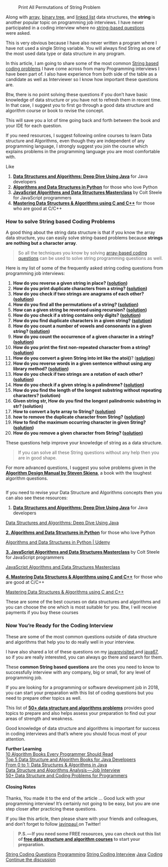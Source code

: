 <figure><img alt src="https://cdn-images-1.medium.com/max/1024/1*ikKSYqB3U5Ms9e4fYoRg8w.png"><figcaption>Print All Permutations of String&#xA0;Problem</figcaption></figure><p>Along with <a href="http://www.java67.com/2018/02/10-examples-of-array-in-java-tutorial.html">array</a>, <a href="https://javarevisited.blogspot.com/2015/10/how-to-implement-binary-search-tree-in-java-example.html">binary tree</a>, and <a href="https://javarevisited.blogspot.com/2017/07/top-10-linked-list-coding-questions-and.html">linked list</a> data structures, the <strong>string </strong>is another popular topic on programming job interviews. I have never participated in a coding interview where no <a href="http://www.java67.com/2018/04/21-string-programming-and-coding-interview-questions-answers.html">string-based questions</a> were&#xA0;asked.</p><p>This is very obvious because I have also never written a program where I have not used a single String variable. You will always find String as one of the most used data type or data structure in any&#xA0;program.</p><p>In this article, I am going to share some of the most common <a href="http://www.java67.com/2018/04/21-string-programming-and-coding-interview-questions-answers.html">String based coding problems</a> I have come across from many Programming interviews I have been part of. I also have experience from both side of the table as a candidate as well as Interviewer so I know how important these questions are.</p><p>Btw, there is no point solving these questions if you don&#x2019;t have basic knowledge of data structure or you have not to refresh them in recent time. In that case, I suggest you to first go through a good data structure and algorithm course or book to revise the&#xA0;concept.</p><p>This will save you a lot of time going back and forth between the book and your IDE for each question.</p><p>If you need resources, I suggest following online courses to learn Data structure and Algorithms, even though they are independent of any programming language, I strongly suggest you join the course which explains problems in the programming language you are most comfortable with.</p><p>Like</p><ol><li><a href="http://Data Structures and Algorithms: Deep Dive Using Java http://bit.ly/2F5V1uW https://click.linksynergy.com/fs-bin/click?id=JVFxdTr9V80&amp;subid=0&amp;offerid=323058.1&amp;type=10&amp;tmpid=14538&amp;RD_PARM1=https%3A%2F%2Fwww.udemy.com%2Fdata-structures-and-algorithms-deep-dive-using-java%2F"><strong>Data Structures and Algorithms: Deep Dive Using Java</strong></a> for Java developers</li><li><a href="https://click.linksynergy.com/deeplink?id=JVFxdTr9V80&amp;mid=39197&amp;murl=https%3A%2F%2Fwww.udemy.com%2Falgorithms-and-data-structures-in-python%2F"><strong>Algorithms and Data Structures in Python</strong></a> for those who love&#xA0;Python</li><li><a href="https://click.linksynergy.com/fs-bin/click?id=JVFxdTr9V80&amp;subid=0&amp;offerid=508237.1&amp;type=10&amp;tmpid=14538&amp;RD_PARM1=https%3A%2F%2Fwww.udemy.com%2Fjs-algorithms-and-data-structures-masterclass%2F"><strong>JavaScript Algorithms and Data Structures Masterclass</strong></a><strong> </strong>by Colt Steele for JavaScript programmers</li><li><a href="https://click.linksynergy.com/deeplink?id=JVFxdTr9V80&amp;mid=39197&amp;murl=https%3A%2F%2Fwww.udemy.com%2Fdatastructurescncpp%2F"><strong>Mastering Data Structures &amp; Algorithms using C and C++</strong></a> for those who are good at&#xA0;C/C++</li></ol><h3>How to solve String based Coding&#xA0;Problems</h3><p>A good thing about the string data structure is that if you know the array data structure, you can easily solve string-based problems because <strong>strings are nothing but a character array</strong>.</p><blockquote>So all the techniques you know by solving <a href="https://javarevisited.blogspot.com/2015/06/top-20-array-interview-questions-and-answers.html">array-based coding questions</a> can be used to solve string programming questions as&#xA0;well.</blockquote><p>Here is my list of some of the frequently asked string coding questions from programming job interviews:</p><ol><li><strong>How do you reverse a given string in place? (</strong><a href="http://www.java67.com/2016/06/how-to-reverse-string-in-place-in-java.html"><strong>solution</strong></a><strong>)</strong></li><li><strong>How do you print duplicate characters from a string? (</strong><a href="http://java67.blogspot.sg/2014/03/how-to-find-duplicate-characters-in-String-Java-program.html"><strong>solution</strong></a><strong>)</strong></li><li><strong>How do you check if two strings are anagrams of each other? (</strong><a href="http://javarevisited.blogspot.sg/2013/03/Anagram-how-to-check-if-two-string-are-anagrams-example-tutorial.html"><strong>solution</strong></a><strong>)</strong></li><li><strong>How do you find all the permutations of a string? (</strong><a href="http://javarevisited.blogspot.com/2015/08/how-to-find-all-permutations-of-string-java-example.html"><strong>solution</strong></a><strong>)</strong></li><li><strong>How can a given string be reversed using recursion? (</strong><a href="http://javarevisited.blogspot.sg/2012/01/how-to-reverse-string-in-java-using.html"><strong>solution</strong></a><strong>)</strong></li><li><strong>How do you check if a string contains only digits? (</strong><a href="http://javarevisited.blogspot.sg/2012/10/regular-expression-example-in-java-to-check-String-number.html"><strong>solution</strong></a><strong>)</strong></li><li><strong>How do you find duplicate characters in a given string? (</strong><a href="http://java67.blogspot.sg/2014/03/how-to-find-duplicate-characters-in-String-Java-program.html"><strong>solution</strong></a><strong>)</strong></li><li><strong>How do you count a number of vowels and consonants in a given string? (</strong><a href="http://java67.blogspot.sg/2013/11/how-to-count-vowels-and-consonants-in-Java-String-word.html"><strong>solution</strong></a><strong>)</strong></li><li><strong>How do you count the occurrence of a given character in a string? (</strong><a href="http://javarevisited.blogspot.sg/2012/12/how-to-count-occurrence-of-character-in-String.html"><strong>solution</strong></a><strong>)</strong></li><li><strong>How do you print the first non-repeated character from a string? (</strong><a href="http://javarevisited.blogspot.sg/2014/03/3-ways-to-find-first-non-repeated-character-String-programming-problem.html"><strong>solution</strong></a><strong>)</strong></li><li><strong>How do you convert a given String into int like the atoi()</strong>? (<a href="https://javarevisited.blogspot.com/2011/08/convert-string-to-integer-to-string.html"><strong>solution</strong></a>)</li><li><strong>How do you reverse words in a given sentence without using any library method? (</strong><a href="http://java67.blogspot.com/2015/06/how-to-reverse-words-in-string-java.html"><strong>solution</strong></a><strong>)</strong></li><li><strong>How do you check if two strings are a rotation of each other? (</strong><a href="http://www.java67.com/2017/07/string-rotation-in-java-write-program.html"><strong>solution</strong></a><strong>)</strong></li><li><strong>How do you check if a given string is a palindrome? (</strong><a href="http://java67.blogspot.com/2015/06/how-to-check-is-string-is-palindrome-in.html"><strong>solution</strong></a><strong>)</strong></li><li><strong>How do you find the length of the longest substring without repeating characters? (solution)</strong></li><li><strong>Given string str, How do you find the longest palindromic substring in str? (solution)</strong></li><li><strong>How to convert a byte array to String? (</strong><a href="https://javarevisited.blogspot.com/2014/08/2-examples-to-convert-byte-array-to-String-in-Java.html"><strong>solution</strong></a><strong>)</strong></li><li><strong>how to remove the duplicate character from String? (</strong><a href="https://javarevisited.blogspot.com/2016/06/how-to-remove-duplicate-characters-from-String-Java.html"><strong>solution</strong></a><strong>)</strong></li><li><strong>How to find the maximum occurring character in given String? (</strong><a href="http://javarevisited.blogspot.com/2012/12/how-to-count-occurrence-of-character-in-String.html"><strong>solution</strong></a><strong>)</strong></li><li><strong>How do you remove a given character from String? (</strong><a href="http://java67.blogspot.com/2013/03/how-to-replace-string-in-java-character-example.html"><strong>solution</strong></a><strong>)</strong></li></ol><p>These questions help improve your knowledge of string as a data structure.</p><blockquote>If you can solve all these String questions without any help then you are in good&#xA0;shape.</blockquote><p>For more advanced questions, I suggest you solve problems given in the<strong> </strong><a href="http://www.amazon.com/Algorithm-Design-Manual-Steven-Skiena/dp/1849967202?tag=javamysqlanta-20"><strong>Algorithm Design Manual by Steven Skiena</strong></a>, a book with the toughest algorithm questions.</p><figure><a href="http://www.amazon.com/Algorithm-Design-Manual-Steven-Skiena/dp/1849967202?tag=javamysqlanta-20"><img alt src="https://cdn-images-1.medium.com/max/230/0*En9lunE6XQ3uaycc.jpg"></a></figure><p>If you need to revise your Data Structure and Algorithms concepts then you can also see these resources:</p><ol><li><a href="http://Data Structures and Algorithms: Deep Dive Using Java http://bit.ly/2F5V1uW https://click.linksynergy.com/fs-bin/click?id=JVFxdTr9V80&amp;subid=0&amp;offerid=323058.1&amp;type=10&amp;tmpid=14538&amp;RD_PARM1=https%3A%2F%2Fwww.udemy.com%2Fdata-structures-and-algorithms-deep-dive-using-java%2F"><strong>Data Structures and Algorithms: Deep Dive Using Java</strong></a> for Java developers</li></ol><p><a href="https://click.linksynergy.com/fs-bin/click?id=JVFxdTr9V80&amp;subid=0&amp;offerid=323058.1&amp;type=10&amp;tmpid=14538&amp;RD_PARM1=https%3A%2F%2Fwww.udemy.com%2Fdata-structures-and-algorithms-deep-dive-using-java%2F">Data Structures and Algorithms: Deep Dive Using Java</a></p><p><a href="https://click.linksynergy.com/deeplink?id=JVFxdTr9V80&amp;mid=39197&amp;murl=https%3A%2F%2Fwww.udemy.com%2Falgorithms-and-data-structures-in-python%2F"><strong>2. Algorithms and Data Structures in Python</strong></a> for those who love&#xA0;Python</p><p><a href="https://click.linksynergy.com/deeplink?id=JVFxdTr9V80&amp;mid=39197&amp;murl=https%3A%2F%2Fwww.udemy.com%2Falgorithms-and-data-structures-in-python%2F">Algorithms and Data Structures in Python | Udemy</a></p><p><a href="https://click.linksynergy.com/fs-bin/click?id=JVFxdTr9V80&amp;subid=0&amp;offerid=508237.1&amp;type=10&amp;tmpid=14538&amp;RD_PARM1=https%3A%2F%2Fwww.udemy.com%2Fjs-algorithms-and-data-structures-masterclass%2F"><strong>3. JavaScript Algorithms and Data Structures Masterclass</strong></a><strong> </strong>by Colt Steele for JavaScript programmers</p><p><a href="https://click.linksynergy.com/fs-bin/click?id=JVFxdTr9V80&amp;subid=0&amp;offerid=508237.1&amp;type=10&amp;tmpid=14538&amp;RD_PARM1=https%3A%2F%2Fwww.udemy.com%2Fjs-algorithms-and-data-structures-masterclass%2F">JavaScript Algorithms and Data Structures Masterclass</a></p><p><a href="https://click.linksynergy.com/deeplink?id=JVFxdTr9V80&amp;mid=39197&amp;murl=https%3A%2F%2Fwww.udemy.com%2Fdatastructurescncpp%2F"><strong>4. Mastering Data Structures &amp; Algorithms using C and C++</strong></a> for those who are good at&#xA0;C/C++</p><p><a href="https://click.linksynergy.com/deeplink?id=JVFxdTr9V80&amp;mid=39197&amp;murl=https%3A%2F%2Fwww.udemy.com%2Fdatastructurescncpp%2F">Mastering Data Structures &amp; Algorithms using C and C++</a></p><p>These are some of the best courses on data structures and algorithms and you can choose the one which is most suitable for you. Btw, I will receive payments if you buy these&#xA0;courses</p><h3>Now You&#x2019;re Ready for the Coding Interview</h3><p>These are some of the most common questions outside of data structure and algorithms that help you to do really well in your interview.</p><p>I have also shared a lot of these questions on my <a href="http://javarevisited.blogspot.com/">javarevisited </a>and <a href="http://java67.com/">java67</a>, so if you are really interested, you can always go there and search for&#xA0;them.</p><p>These <strong>common String based questions</strong> are the ones you need to know to successfully interview with any company, big or small, for any level of programming job.</p><p>If you are looking for a programming or software development job in 2018, you can start your preparation with this list of coding questions but you need to prepare other topics as&#xA0;well.</p><p>This list of <a href="https://hackernoon.com/50-data-structure-and-algorithms-interview-questions-for-programmers-b4b1ac61f5b0"><strong>50+ data structure and algorithms problems</strong></a> provides good topics to prepare and also helps assess your preparation to find out your areas of strength and weakness.</p><p>Good knowledge of data structure and algorithms is important for success in coding interviews and that&#x2019;s where you should focus most of your attention.</p><p><strong>Further Learning</strong><br><a href="http://www.java67.com/2015/09/top-10-algorithm-books-every-programmer-read-learn.html">10 Algorithm Books Every Programmer Should Read</a><br><a href="http://javarevisited.blogspot.sg/2016/05/5-free-data-structure-and-algorithm-books-in-java.html#axzz4uXETWjmV">Top 5 Data Structure and Algorithm Books for Java Developers</a><br><a href="https://click.linksynergy.com/fs-bin/click?id=JVFxdTr9V80&amp;subid=0&amp;offerid=323058.1&amp;type=10&amp;tmpid=14538&amp;RD_PARM1=https%3A%2F%2Fwww.udemy.com%2Ffrom-0-to-1-data-structures%2F">From 0 to 1: Data Structures &amp; Algorithms in Java</a><br><a href="https://click.linksynergy.com/fs-bin/click?id=JVFxdTr9V80&amp;subid=0&amp;offerid=323058.1&amp;type=10&amp;tmpid=14538&amp;RD_PARM1=https%3A%2F%2Fwww.udemy.com%2Fdata-structure-and-algorithms-analysis%2F">Data Structure and Algorithms Analysis&#x200A;&#x2014;&#x200A;Job Interview</a><br><a href="https://dev.to/javinpaul/50-data-structure-and-algorithms-problems-from-coding-interviews-4lh2">50+ Data Structure and Coding Problems for Programmers</a></p><h4>Closing Notes</h4><p>Thanks, You made it to the end of the article&#xA0;&#x2026; Good luck with your programming interview! It&#x2019;s certainly not going to be easy, but you are one step closer after practicing these questions.</p><p>If you like this article, then please share with your friends and colleagues, and don&#x2019;t forget to follow <a href="https://twitter.com/javinpaul">javinpaul </a>on&#xA0;Twitter!</p><blockquote><strong>P.S.&#x200A;&#x2014;&#x200A;If you need some FREE resources, you can check out this list of </strong><a href="http://javarevisited.blogspot.com/2018/01/top-5-free-data-structure-and-algorithm-courses-java--c-programmers.html"><strong>free data structure and algorithm courses</strong></a><strong> to start your preparation.</strong></blockquote>                <div class="archive-tags">                                        <a class="tag" href="https://hackernoon.com/tagged/string-coding-questions">String Coding Questions</a>                                        <a class="tag" href="https://hackernoon.com/tagged/programming">Programming</a>                                        <a class="tag" href="https://hackernoon.com/tagged/string-coding-interview">String Coding Interview</a>                                        <a class="tag" href="https://hackernoon.com/tagged/java">Java</a>                                        <a class="tag" href="https://hackernoon.com/tagged/coding">Coding</a>                  </div>                <div class="twitter-discussion">          <a target="_blank" href="https://twitter.com/search?q=https%3A%2F%2Fhackernoon.com%2F20-string-coding-interview-questions-for-programmers-6b6735b6d31c">Continue the discussion <i class="fab fa-twitter"></i></a>        </div>